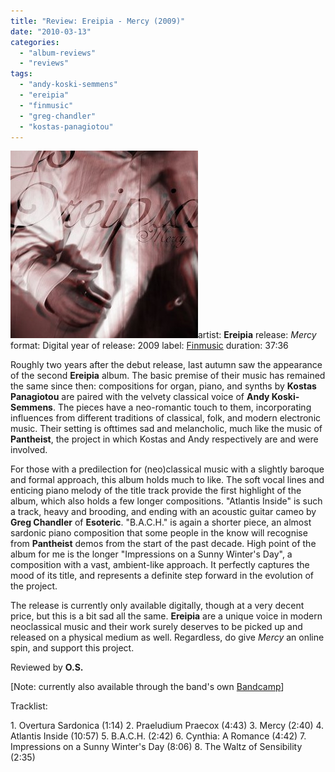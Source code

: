 ```yaml
---
title: "Review: Ereipia - Mercy (2009)"
date: "2010-03-13"
categories: 
  - "album-reviews"
  - "reviews"
tags: 
  - "andy-koski-semmens"
  - "ereipia"
  - "finmusic"
  - "greg-chandler"
  - "kostas-panagiotou"
---
```


[![](images/cover3.jpg "ereipia_mercy")](http://www.eveningoflight.nl/wordpress/wp-content/uploads/2010/03/cover3.jpg)artist: **Ereipia** release: _Mercy_ format: Digital year of release: 2009 label: [Finmusic](http://www.finmusic.co.uk/) duration: 37:36

Roughly two years after the debut release, last autumn saw the appearance of the second **Ereipia** album. The basic premise of their music has remained the same since then: compositions for organ, piano, and synths by **Kostas Panagiotou** are paired with the velvety classical voice of **Andy Koski-Semmens**. The pieces have a neo-romantic touch to them, incorporating influences from different traditions of classical, folk, and modern electronic music. Their setting is ofttimes sad and melancholic, much like the music of **Pantheist**, the project in which Kostas and Andy respectively are and were involved.

For those with a predilection for (neo)classical music with a slightly baroque and formal approach, this album holds much to like. The soft vocal lines and enticing piano melody of the title track provide the first highlight of the album, which also holds a few longer compositions. "Atlantis Inside" is such a track, heavy and brooding, and ending with an acoustic guitar cameo by **Greg Chandler** of **Esoteric**. "B.A.C.H." is again a shorter piece, an almost sardonic piano composition that some people in the know will recognise from **Pantheist** demos from the start of the past decade. High point of the album for me is the longer "Impressions on a Sunny Winter's Day", a composition with a vast, ambient-like approach. It perfectly captures the mood of its title, and represents a definite step forward in the evolution of the project.

The release is currently only available digitally, though at a very decent price, but this is a bit sad all the same. **Ereipia** are a unique voice in modern neoclassical music and their work surely deserves to be picked up and released on a physical medium as well. Regardless, do give _Mercy_ an online spin, and support this project.

Reviewed by **O.S.**

\[Note: currently also available through the band's own [Bandcamp](http://ereipia.bandcamp.com/album/mercy)\]

Tracklist:

1\. Overtura Sardonica (1:14) 2. Praeludium Praecox (4:43) 3. Mercy (2:40) 4. Atlantis Inside (10:57) 5. B.A.C.H. (2:42) 6. Cynthia: A Romance (4:42) 7\. Impressions on a Sunny Winter's Day (8:06) 8. The Waltz of Sensibility (2:35)
